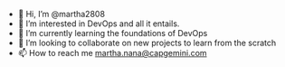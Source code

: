 - 👋 Hi, I’m @martha2808
- 👀 I’m interested in DevOps and all it entails.
- 🌱 I’m currently learning the foundations of DevOps
- 💞️ I’m looking to collaborate on new projects to learn from the scratch
- 📫 How to reach me martha.nana@capgemini.com

<!---
martha2808/martha2808 is a ✨ special ✨ repository because its `README.md` (this file) appears on your GitHub profile.
You can click the Preview link to take a look at your changes.
--->
